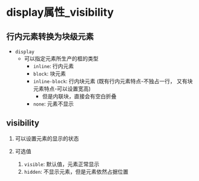 # display属性_visibility

## 行内元素转换为块级元素

* `display`
  * 可以指定元素所生产的框的类型
    * `inline`: 行内元素
    * `block`: 块元素
    * `inline-block`: 行内块元素 (既有行内元素特点-不独占一行， 又有块元素特点-可以设置宽高)
      * 但是内联块，直接会有空白折叠
    * `none`: 元素不显示

## visibility

1. 可以设置元素的显示的状态
    
2. 可选值
    
    1. `visible`: 默认值，元素正常显示
    2. `hidden`: 不显示元素，但是元素依然占据位置